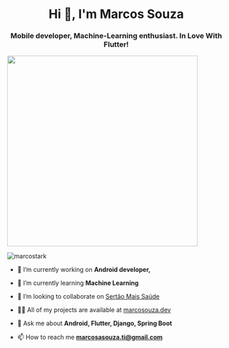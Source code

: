 <h1 align="center">Hi 👋, I'm Marcos Souza</h1>
<h3 align="center">Mobile developer, Machine-Learning enthusiast. In Love With Flutter!</h3>

<img width="440px" align="center" src="https://github-readme-stats.vercel.app/api?username=marcostark&theme=radical&show_icons=true" />

<p align="left"> <img src="https://komarev.com/ghpvc/?username=marcostark" alt="marcostark" /> </p>

- 🔭 I’m currently working on **Android developer,**

- 🌱 I’m currently learning **Machine Learning**

- 👯 I’m looking to collaborate on [Sertão Mais Saúde](http://sertaomaissaude.com.br/site/)

- 👨‍💻 All of my projects are available at [marcosouza.dev](http://marcosouza.dev/)

- 💬 Ask me about **Android, Flutter, Django, Spring Boot**

- 📫 How to reach me **marcosasouza.ti@gmail.com**
